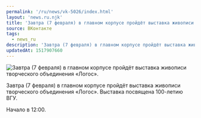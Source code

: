 ```yaml
---
permalink: '/ru/news/vk-5026/index.html'
layout: 'news.ru.njk'
title: 'Завтра (7 февраля) в главном корпусе пройдёт выставка живописи творческого объединения «Логос».'
source: ВКонтакте
tags:
  - news_ru
description: 'Завтра (7 февраля) в главном корпусе пройдёт выставка живописи творческого объединения «Логос».'
updatedAt: 1517907660
---
```

![Завтра (7 февраля) в главном корпусе пройдёт выставка живописи творческого объединения «Логос».](https://sun9-6.userapi.com/impf/c834203/v834203753/afb1a/1w6wQLE1qPI.jpg?size=1200x800&quality=96&proxy=1&sign=8dbf1f3a72f02a3fab029837d5e5a030&c_uniq_tag=eBaem6xuHCeFFD8Ryn2E9LDp41Vc4mvYfz-pGXeKDHw&type=album)

Завтра (7 февраля) в главном корпусе пройдёт выставка живописи творческого объединения «Логос». Выставка посвящена 100-летию ВГУ.

Начало в 12:00.
